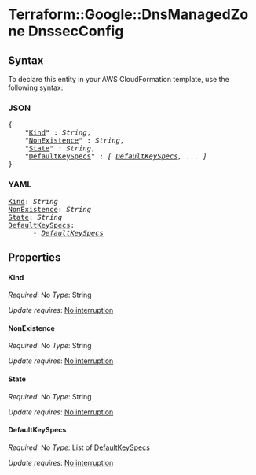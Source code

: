 # Terraform::Google::DnsManagedZone DnssecConfig

## Syntax

To declare this entity in your AWS CloudFormation template, use the following syntax:

### JSON

<pre>
{
    "<a href="#kind" title="Kind">Kind</a>" : <i>String</i>,
    "<a href="#nonexistence" title="NonExistence">NonExistence</a>" : <i>String</i>,
    "<a href="#state" title="State">State</a>" : <i>String</i>,
    "<a href="#defaultkeyspecs" title="DefaultKeySpecs">DefaultKeySpecs</a>" : <i>[ <a href="dnssecconfig-defaultkeyspecs.md">DefaultKeySpecs</a>, ... ]</i>
}
</pre>

### YAML

<pre>
<a href="#kind" title="Kind">Kind</a>: <i>String</i>
<a href="#nonexistence" title="NonExistence">NonExistence</a>: <i>String</i>
<a href="#state" title="State">State</a>: <i>String</i>
<a href="#defaultkeyspecs" title="DefaultKeySpecs">DefaultKeySpecs</a>: <i>
      - <a href="dnssecconfig-defaultkeyspecs.md">DefaultKeySpecs</a></i>
</pre>

## Properties

#### Kind

_Required_: No
_Type_: String

_Update requires_: [No interruption](https://docs.aws.amazon.com/AWSCloudFormation/latest/UserGuide/using-cfn-updating-stacks-update-behaviors.html#update-no-interrupt)

#### NonExistence

_Required_: No
_Type_: String

_Update requires_: [No interruption](https://docs.aws.amazon.com/AWSCloudFormation/latest/UserGuide/using-cfn-updating-stacks-update-behaviors.html#update-no-interrupt)

#### State

_Required_: No
_Type_: String

_Update requires_: [No interruption](https://docs.aws.amazon.com/AWSCloudFormation/latest/UserGuide/using-cfn-updating-stacks-update-behaviors.html#update-no-interrupt)

#### DefaultKeySpecs

_Required_: No
_Type_: List of <a href="dnssecconfig-defaultkeyspecs.md">DefaultKeySpecs</a>

_Update requires_: [No interruption](https://docs.aws.amazon.com/AWSCloudFormation/latest/UserGuide/using-cfn-updating-stacks-update-behaviors.html#update-no-interrupt)

